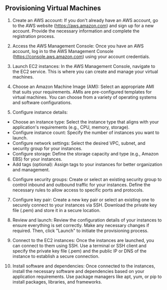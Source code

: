 ## Provisioning Virtual Machines
1. Create an AWS account: If you don't already have an AWS account, go to the AWS website (https://aws.amazon.com) and sign up for a new account. Provide the necessary information and complete the registration process.

2. Access the AWS Management Console: Once you have an AWS account, log in to the AWS Management Console (https://console.aws.amazon.com) using your account credentials.

3. Launch EC2 instances: In the AWS Management Console, navigate to the EC2 service. This is where you can create and manage your virtual machines.

4. Choose an Amazon Machine Image (AMI): Select an appropriate AMI that suits your requirements. AMIs are pre-configured templates for virtual machines. You can choose from a variety of operating systems and software configurations.

5. Configure instance details:

- Choose an instance type: Select the instance type that aligns with your application's requirements (e.g., CPU, memory, storage).
- Configure instance count: Specify the number of instances you want to launch.
- Configure network settings: Select the desired VPC, subnet, and security group for your instances.
- Configure storage: Define the storage capacity and type (e.g., Amazon EBS) for your instances.
- Add tags (optional): Assign tags to your instances for better organization and management.

6. Configure security groups: Create or select an existing security group to control inbound and outbound traffic for your instances. Define the necessary rules to allow access to specific ports and protocols.

7. Configure key pair: Create a new key pair or select an existing one to securely connect to your instances via SSH. Download the private key file (.pem) and store it in a secure location.

8. Review and launch: Review the configuration details of your instances to ensure everything is set correctly. Make any necessary changes if required. Then, click "Launch" to initiate the provisioning process.

9. Connect to the EC2 instances: Once the instances are launched, you can connect to them using SSH. Use a terminal or SSH client and specify the private key file (.pem) and the public IP or DNS of the instance to establish a secure connection.

10. Install software and dependencies: Once connected to the instances, install the necessary software and dependencies based on your application requirements. Use package managers like apt, yum, or pip to install packages, libraries, and frameworks.
